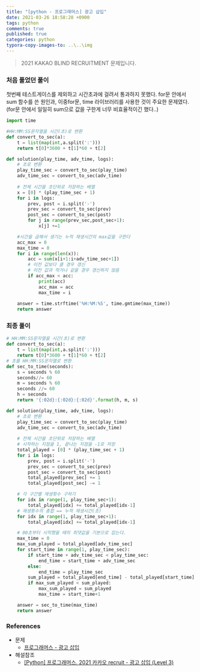 ```yaml
---
title: "[python - 프로그래머스] 광고 삽입"
date: 2021-03-26 18:58:28 +0900
tags: python
comments: true
published: true
categories: python
typora-copy-images-to: ..\..\img
---
```


> 2021 KAKAO BLIND RECRUITMENT 문제입니다.

### 처음 풀었던 풀이
첫번째 테스트게이스를 제외하고 시간초과에 걸려서 통과하지 못했다.
for문 안에서 sum 함수를 쓴 원인과, 이중for문, time 라이브러리를 사용한 것이 주요한 문제였다.
(for문 안에서 일일히 sum으로 값을 구한게 너무 비효율적이긴 했다..)

```python
import time

#HH:MM:SS문자열을 시간(초)로 변환
def convert_to_sec(a):
    t = list(map(int,a.split(':')))
    return t[0]*3600 + t[1]*60 + t[2]

def solution(play_time, adv_time, logs):
    # 초로 변환
    play_time_sec = convert_to_sec(play_time)
    adv_time_sec = convert_to_sec(adv_time)
    
    # 전체 시간을 초단위로 저장하는 배열
    x = [0] * (play_time_sec + 1)
    for i in logs:
        prev, post = i.split('-')
        prev_sec = convert_to_sec(prev)
        post_sec = convert_to_sec(post)
        for j in range(prev_sec,post_sec+1):
            x[j] +=1

    #시간을 곱해서 생기는 누적 재생시간의 max값을 구한다
    acc_max = 0
    max_time = 0
    for i in range(len(x)):
        acc = sum(x[i+1:i+adv_time_sec+1])
        # 이전 값보다 클 경우 갱신
        # 이전 값과 작거나 같을 경우 갱신하지 않음
        if acc_max < acc:
            print(acc)
            acc_max = acc
            max_time = i
    
    answer = time.strftime('%H:%M:%S', time.gmtime(max_time))
    return answer
```



### 최종 풀이

```python
# HH:MM:SS문자열을 시간(초)로 변환
def convert_to_sec(a):
    t = list(map(int,a.split(':')))
    return t[0]*3600 + t[1]*60 + t[2]
# 초를 HH:MM:SS문자열로 변환
def sec_to_time(seconds):
    s = seconds % 60
    seconds//= 60
    m = seconds % 60
    seconds //= 60
    h = seconds 
    return '{:02d}:{:02d}:{:02d}'.format(h, m, s)

def solution(play_time, adv_time, logs):
    # 초로 변환
    play_time_sec = convert_to_sec(play_time)
    adv_time_sec = convert_to_sec(adv_time)
    
    # 전체 시간을 초단위로 저장하는 배열
    # 시작하는 지점을 1, 끝나는 지점을 -1로 저장
    total_played = [0] * (play_time_sec + 1)
    for i in logs:
        prev, post = i.split('-')
        prev_sec = convert_to_sec(prev)
        post_sec = convert_to_sec(post)
        total_played[prev_sec] += 1
        total_played[post_sec] -= 1

    # 각 구간별 재생횟수 구하기
    for idx in range(1, play_time_sec+1):
        total_played[idx] += total_played[idx-1]
    # 재생횟수의 총합 == 누적 재생시간(초)
    for idx in range(1, play_time_sec+1):
        total_played[idx] += total_played[idx-1]

    # 00초부터 시작했을 때의 최댓값을 기본으로 잡는다.
    max_time = 0
    max_sum_played = total_played[adv_time_sec]
    for start_time in range(1, play_time_sec):
        if start_time + adv_time_sec < play_time_sec:
            end_time = start_time + adv_time_sec
        else:
            end_time = play_time_sec
        sum_played = total_played[end_time] - total_played[start_time]
        if max_sum_played < sum_played:
            max_sum_played = sum_played
            max_time = start_time+1

    answer = sec_to_time(max_time)
    return answer
```

### References

- 문제
  - [프로그래머스 - 광고 삽입](https://programmers.co.kr/learn/courses/30/lessons/72414)
- 해설참조
  - [[Python] 프로그래머스. 2021 카카오 recruit - 광고 삽입 (Level 3)](https://inspirit941.tistory.com/348)